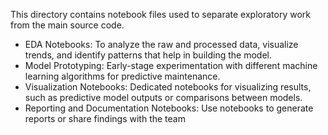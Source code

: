 This directory contains notebook files used to separate exploratory work from the main source code. 

- EDA Notebooks: To analyze the raw and processed data, visualize trends, and identify patterns that help in building the model.
- Model Prototyping: Early-stage experimentation with different machine learning algorithms for predictive maintenance.
- Visualization Notebooks: Dedicated notebooks for visualizing results, such as predictive model outputs or comparisons between models.
- Reporting and Documentation Notebooks: Use notebooks to generate reports or share findings with the team
